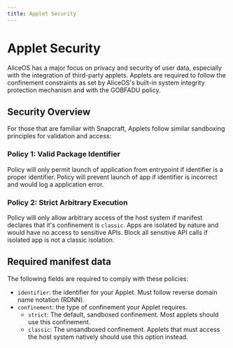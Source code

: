 ```yaml
---
title: Applet Security
---
```

# Applet Security
AliceOS has a major focus on privacy and security of user data, especially with the integration of third-party applets. Applets are required to follow the confinement constraints as set by AliceOS's built-in system integrity protection mechanism and with the GOBFADU policy.

## Security Overview
For those that are familiar with Snapcraft, Applets follow similar sandboxing principles for validation and access:

### Policy 1: Valid Package Identifier

Policy will only permit launch of application from entrypoint if identifier is a proper identifier. Policy will prevent launch of app if identifier is incorrect and would log a application error.

### Policy 2: Strict Arbitrary Execution

Policy will only allow arbitrary access of the host system if manifest declares that it's confinement is `classic`. Apps are isolated by nature and would have no access to sensitive APIs. Block all sensitive API calls if isolated app is not a classic isolation.

## Required manifest data
The following fields are required to comply with these policies:

- `identifier`: the identifier for your Applet. Must follow reverse domain name notation (RDNN).
- `confinement`: the type of confinement your Applet requires.
    - `strict`: The default, sandboxed confinement. Most applets should use this confinement.
    - `classic`: The unsandboxed confinement. Applets that must access the host system natively should use this option instead.